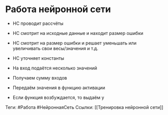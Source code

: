 # Работа нейронной сети
- НС проводит рассчёты
- НС смотрит на исходные данные и находит размер ошибки
- НС смотрит на размер ошибки и решает уменьшать или увеличивать свои весы/значения и т.д. 
- НС уточняет константы

- На вход подаётся несколько значений
- Получаем сумму входов
- Передаём значения в функцию активации
- Если функция возбуждается, то выдаём y

Теги: #Работа #НейроннаяСеть
Ссылки: [[Тренировка нейронной сети]]